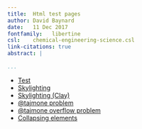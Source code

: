 ```yaml
---
title:  Html test pages  
author: David Baynard  
date:   11 Dec 2017  
fontfamily:   libertine
csl:    chemical-engineering-science.csl
link-citations: true
abstract: |  
    
...
```


-   [Test](tests/test.html)
-   [Skylighting](tests/skylighting.html)
-   [Skylighting (Clay)](tests/skylighting-clay.html)
-   [\@tajmone problem](tests/problem.html)
-   [\@tajmone overflow problem](tests/overflow-problem.html)
-   [Collapsing elements](tests/collapse.html)

